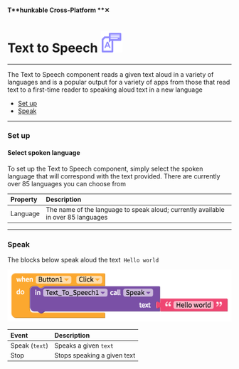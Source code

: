 #### T**hunkable Cross-Platform **✕

# Text to Speech ![](/assets/iOSviewIconTexttoSpeech.png)

---

The Text to Speech component reads a given text aloud in a variety of languages and is a popular output for a variety of apps from those that read text to a first-time reader to speaking aloud text in a new language

* [Set up](#set-up)
* [Speak](#speak)

---

### Set up

#### Select spoken language

To set up the Text to Speech component, simply select the spoken language that will correspond with the text provided. There are currently over 85 languages you can choose from

| Property | Description |
| :--- | :--- |
| Language | The name of the language to speak aloud; currently available in over 85 languages |

---

### Speak

The blocks below speak aloud the text` Hello world`

![](/assets/text-to-speech-fig-1.png)

| Event | Description |
| :--- | :--- |
| Speak \(`text`\) | Speaks a given `text` |
| Stop | Stops speaking a given text |




